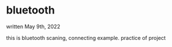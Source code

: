 # bluetooth

written May 9th, 2022

this is bluetooth scaning, connecting example. practice of project
